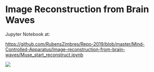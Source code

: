 # Image Reconstruction from Brain Waves

Jupyter Notebook at:  

https://github.com/RubensZimbres/Repo-2019/blob/master/Mind-Controlled-Apparatus/Image-reconstruction-from-brain-waves/Muse_start_reconstruct.ipynb

<img src=https://github.com/RubensZimbres/Repo-2019/blob/master/Mind-Controlled-Apparatus/Image-reconstruction-from-brain-waves/reconstruct.png>
